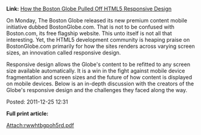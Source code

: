 <div id="wikitext">

**Link:** [How the Boston Globe Pulled Off HTML5 Responsive
Design](http://www.readwriteweb.com/archives/redux_how_the_boston_globe_pulled_off_html5_responsive_d.php)

<div class="vspace">

</div>

<div class="round lrindent quote">

On Monday, The Boston Globe released its new premium content mobile
initiative dubbed <span class="wikiword">BostonGlobe</span>.com. That is
not to be confused with Boston.com, its free flagship website. This unto
itself is not all that interesting. Yet, the <span
class="wikiword">HTML5</span> development community is heaping praise on
<span class="wikiword">BostonGlobe</span>.com primarily for how the
sites renders across varying screen sizes, an innovation called
responsive design.

Responsive design allows the Globe's content to be refitted to any
screen size available automatically. It is a win in the fight against
mobile device fragmentation and screen sizes and the future of how
content is displayed on mobile devices. Below is an in-depth discussion
with the creators of the Globe's responsive design and the challenges
they faced along the way.

</div>

<div class="vspace">

</div>

<div class="indent">

Posted: 2011-12-25 12:31

</div>

**Full print article:**

[Attach:rwwhtbgpoh5rd.pdf](http://wiki.tamouse.org?n=uploads.SavedLinks.HowBostonGlobePulledOffHTML5ResponsiveDesign.rwwhtbgpoh5rd.pdf)

<div class="vspace">

</div>

</div>
